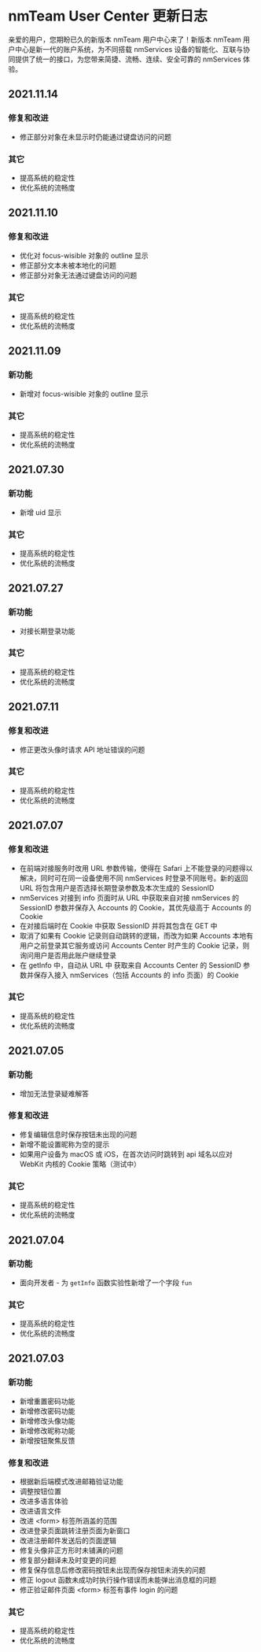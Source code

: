 # nmTeam User Center 更新日志

亲爱的用户，您期盼已久的新版本 nmTeam 用户中心来了！新版本 nmTeam 用户中心是新一代的账户系统，为不同搭载 nmServices 设备的智能化、互联与协同提供了统一的接口，为您带来简捷、流畅、连续、安全可靠的 nmServices 体验。  

## 2021.11.14
### 修复和改进
- 修正部分对象在未显示时仍能通过键盘访问的问题

### 其它
- 提高系统的稳定性  
- 优化系统的流畅度  

## 2021.11.10
### 修复和改进
- 优化对 focus-wisible 对象的 outline 显示
- 修正部分文本未被本地化的问题
- 修正部分对象无法通过键盘访问的问题

### 其它
- 提高系统的稳定性  
- 优化系统的流畅度  

## 2021.11.09
### 新功能
- 新增对 focus-wisible 对象的 outline 显示

### 其它
- 提高系统的稳定性  
- 优化系统的流畅度  

## 2021.07.30  
### 新功能
- 新增 uid 显示

### 其它
- 提高系统的稳定性  
- 优化系统的流畅度  

## 2021.07.27   
### 新功能
- 对接长期登录功能

### 其它
- 提高系统的稳定性  
- 优化系统的流畅度  

## 2021.07.11   
### 修复和改进
- 修正更改头像时请求 API 地址错误的问题

### 其它
- 提高系统的稳定性  
- 优化系统的流畅度  

## 2021.07.07  
### 修复和改进
- 在前端对接服务时改用 URL 参数传输，使得在 Safari 上不能登录的问题得以解决，同时可在同一设备使用不同 nmServices 时登录不同账号。新的返回 URL 将包含用户是否选择长期登录参数及本次生成的 SessionID
- nmServices 对接到 info 页面时从 URL 中获取来自对接 nmServices 的 SessionID 参数并保存入 Accounts 的 Cookie，其优先级高于 Accounts 的 Cookie
- 在对接后端时在 Cookie 中获取 SessionID 并将其包含在 GET 中
- 取消了如果有 Cookie 记录则自动跳转的逻辑，而改为如果 Accounts 本地有用户之前登录其它服务或访问 Accounts Center 时产生的 Cookie 记录，则询问用户是否用此账户继续登录
- 在 getInfo 中，自动从 URL 中 获取来自 Accounts Center 的 SessionID 参数并保存入接入 nmServices（包括 Accounts 的 info 页面）的 Cookie

### 其它
- 提高系统的稳定性  
- 优化系统的流畅度  

## 2021.07.05  
### 新功能
- 增加无法登录疑难解答

### 修复和改进
- 修复编辑信息时保存按钮未出现的问题
- 新增不能设置昵称为空的提示
- 如果用户设备为 macOS 或 iOS，在首次访问时跳转到 api 域名以应对 WebKit 内核的 Cookie 策略（测试中）

### 其它
- 提高系统的稳定性  
- 优化系统的流畅度  

## 2021.07.04  
### 新功能
- 面向开发者 - 为 <code>getInfo</code> 函数实验性新增了一个字段 <code>fun</code>

### 其它
- 提高系统的稳定性  
- 优化系统的流畅度  

## 2021.07.03
### 新功能
- 新增重置密码功能  
- 新增修改密码功能  
- 新增修改头像功能  
- 新增修改昵称功能  
- 新增按钮聚焦反馈

### 修复和改进
- 根据新后端模式改进邮箱验证功能  
- 调整按钮位置  
- 改进多语言体验  
- 改进语言文件  
- 改进 &lt;form&gt; 标签所涵盖的范围 
- 改进登录页面跳转注册页面为新窗口
- 改进注册邮件发送后的页面逻辑
- 修复头像非正方形时未铺满的问题
- 修复部分翻译未及时变更的问题
- 修复保存信息后修改密码按钮未出现而保存按钮未消失的问题
- 修正 logout 函数未成功时执行操作错误而未能弹出消息框的问题
- 修正验证邮件页面 &lt;form&gt; 标签有事件 login 的问题 

### 其它
- 提高系统的稳定性  
- 优化系统的流畅度  